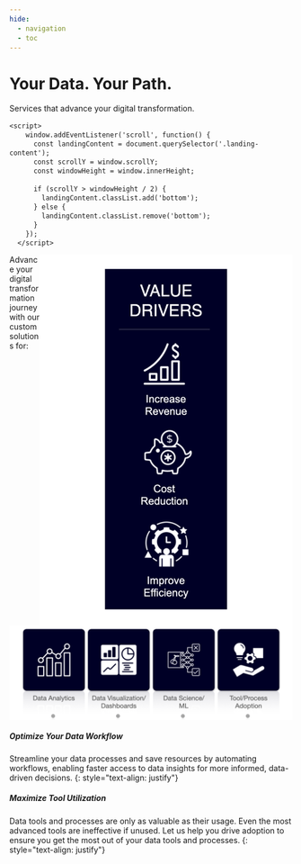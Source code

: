 ```yaml
---
hide:
  - navigation
  - toc
---
```

<head>
    <meta charset="UTF-8">
    <meta name="viewport" content="width=device-width, initial-scale=1.0">
    <title>Landing Page</title>
    <link rel="stylesheet" href="stylesheets/extra.css">
</head>
<body>
    <div class="landing-page">
        <div class="landing-image"></div>
        <div class="landing-content">
            <h1>Your Data. Your Path.</h1>
            <p>Services that advance your digital transformation.</p>
        </div>
    </div>

    <script>
        window.addEventListener('scroll', function() {
          const landingContent = document.querySelector('.landing-content');
          const scrollY = window.scrollY;
          const windowHeight = window.innerHeight;
      
          if (scrollY > windowHeight / 2) {
            landingContent.classList.add('bottom');
          } else {
            landingContent.classList.remove('bottom');
          }
        });
      </script>
</body>
</html>
<!-- # Your data. Your path.   -->

<img align="right" width="450" src="assets/block.png">

Advance your digital transformation journey with our custom solutions for:

<img align="left" width="550" src="assets/solutions.png">

<br clear="left"/>

##### Optimize Your Data Workflow

Streamline your data processes and save resources by automating workflows, enabling faster access to data insights for more informed, data-driven decisions.
{: style="text-align: justify"}

##### Maximize Tool Utilization

Data tools and processes are only as valuable as their usage. Even the most advanced tools are ineffective if unused. Let us help you drive adoption to ensure you get the most out of your data tools and processes.
{: style="text-align: justify"}